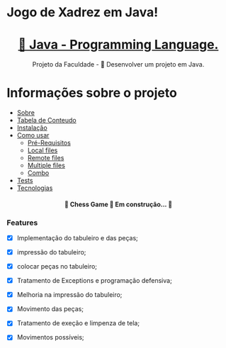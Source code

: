 # Jogo de Xadrez em Java!


<h1 align="center">
    <a href="https://docs.oracle.com/javase/8/docs/technotes/guides/language/index.html">🔗 Java - Programming Language.</a>
</h1>
<p align="center">Projeto da Faculdade - 🚀 Desenvolver um projeto em Java.</p>

Informações sobre o projeto
=================
<!--ts-->
   * [Sobre](#Sobre)
   * [Tabela de Conteudo](#tabela-de-conteudo)
   * [Instalação](#instalacao)
   * [Como usar](#como-usar)
      * [Pré-Requisitos](#pre-requisitos)
      * [Local files](#local-files)
      * [Remote files](#remote-files)
      * [Multiple files](#multiple-files)
      * [Combo](#combo)
   * [Tests](#testes)
   * [Tecnologias](#tecnologias)
<!--te-->

<h4 align="center"> 
	🚧 Chess Game 🚀 Em construção...  🚧
</h4>

### Features

- [x] Implementação do tabuleiro e das peças;
- [x] impressão do tabuleiro;
- [x] colocar peças no tabuleiro;
- [x] Tratamento de Exceptions e programação defensiva;
- [x] Melhoria na impressão do tabuleiro;
- [x] Movimento das peças;
- [x] Tratamento de exeção e limpenza de tela;
- [x] Movimentos possíveis;



